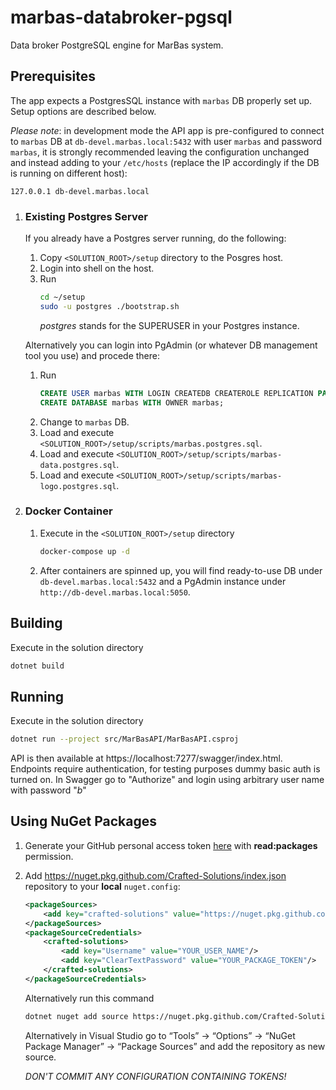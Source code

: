 # marbas-databroker-pgsql
Data broker PostgreSQL engine for MarBas system.

## Prerequisites
The app expects a PostgresSQL instance with `marbas` DB properly set up. Setup options are described below.

*Please note*: in development mode the API app is pre-configured to connect to `marbas` DB at `db-devel.marbas.local:5432` with user `marbas` and password `marbas`, it is strongly recommended leaving the configuration unchanged and instead adding to your `/etc/hosts` (replace the IP accordingly if the DB is running on different host):
```hosts
127.0.0.1 db-devel.marbas.local
```

1. ### Existing Postgres Server
    If you already have a Postgres server running, do the following:

    1. Copy `<SOLUTION_ROOT>/setup` directory to the Posgres host.
    1. Login into shell on the host.
    1. Run
        ```sh
        cd ~/setup
        sudo -u postgres ./bootstrap.sh
        ```
        *postgres* stands for the SUPERUSER in your Postgres instance.

    Alternatively you can login into PgAdmin (or whatever DB management tool you use) and procede there:

    1. Run
        ```sql
        CREATE USER marbas WITH LOGIN CREATEDB CREATEROLE REPLICATION PASSWORD 'marbas';
        CREATE DATABASE marbas WITH OWNER marbas;
        ```
    1. Change to `marbas` DB.
    1. Load and execute `<SOLUTION_ROOT>/setup/scripts/marbas.postgres.sql`.
    1. Load and execute `<SOLUTION_ROOT>/setup/scripts/marbas-data.postgres.sql`.
    1. Load and execute `<SOLUTION_ROOT>/setup/scripts/marbas-logo.postgres.sql`.

1. ### Docker Container
    1. Execute in the `<SOLUTION_ROOT>/setup` directory
        ```sh
        docker-compose up -d
        ```
    1. After containers are spinned up, you will find ready-to-use DB under `db-devel.marbas.local:5432` and a PgAdmin instance under `http://db-devel.marbas.local:5050`.

## Building
Execute in the solution directory
```sh
dotnet build
```

## Running
Execute in the solution directory
```sh
dotnet run --project src/MarBasAPI/MarBasAPI.csproj
```

API is then available at https://localhost:7277/swagger/index.html. Endpoints require authentication, for testing purposes dummy basic auth is turned on. In Swagger go to "Authorize" and login using arbitrary user name with password "*b*"

## Using NuGet Packages
1. Generate your GitHub personal access token [here](https://github.com/login?return_to=https%3A%2F%2Fgithub.com%2Fsettings%2Ftokens) with **read:packages** permission.
1. Add https://nuget.pkg.github.com/Crafted-Solutions/index.json repository to your **local** `nuget.config`:
    ```xml
    <packageSources>
        <add key="crafted-solutions" value="https://nuget.pkg.github.com/Crafted-Solutions/index.json"/>
    </packageSources>
    <packageSourceCredentials>
        <crafted-solutions>
            <add key="Username" value="YOUR_USER_NAME"/>
            <add key="ClearTextPassword" value="YOUR_PACKAGE_TOKEN"/>
        </crafted-solutions>
    </packageSourceCredentials>
    ```
    Alternatively run this command
    ```sh
    dotnet nuget add source https://nuget.pkg.github.com/Crafted-Solutions/index.json -n crafted-solutions -u YOUR_USER_NAME -p YOUR_PACKAGE_TOKEN --store-password-in-clear-text
    ```
    Alternatively in Visual Studio go to “Tools” -> “Options” -> “NuGet Package Manager” -> “Package Sources” and add the repository as new source.
    
    *DON'T COMMIT ANY CONFIGURATION CONTAINING TOKENS!*
